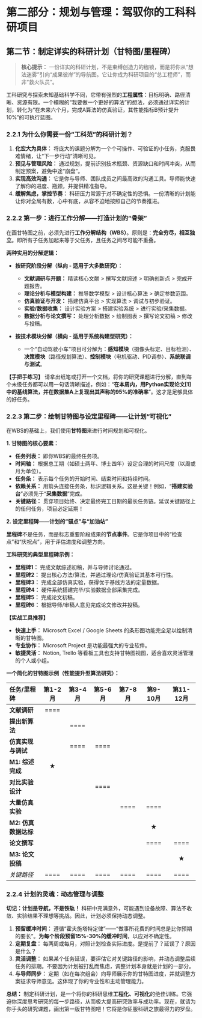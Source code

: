 # **第二部分：规划与管理：驾驭你的工科科研项目**

## **第二节：制定详实的科研计划（甘特图/里程碑）**

> **核心提示：** 一份详实的科研计划，不是束缚创造力的枷锁，而是将你从“想法迷雾”引向“成果彼岸”的导航图。它让你成为科研项目的“总工程师”，而非“救火队员”。

工科研究与探索未知基础科学不同，它带有强烈的**工程属性**：目标明确、路径清晰、资源有限。一个模糊的“我要做一个更好的算法”的想法，必须通过详实的计划，转化为“在未来六个月，完成A算法的仿真验证，其性能指标B预计提升10%”的可执行蓝图。

### **2.2.1 为什么你需要一份“工科范”的科研计划？**

1. **化宏大为具体：** 将庞大的课题分解为一个个可操作、可验证的小任务，克服畏难情绪，让“下一步行动”清晰可见。
2. **预见与管理风险：** 通过规划，提前识别技术瓶颈、资源缺口和时间冲突，从而制定预案，避免中途“崩盘”。
3. **实现高效沟通：** 它是你与导师、团队成员之间最高效的沟通工具。导师能快速了解你的进度、瓶颈，并提供精准指导。
4. **缓解焦虑，掌控节奏：** 科研压力常源于对不确定性的恐惧。一份清晰的计划能让你对全局有数，心中有底，从容不迫地按照自己的节奏推进。

### **2.2.2 第一步：进行工作分解——打造计划的“骨架”**

在画甘特图之前，必须先进行**工作分解结构（WBS）**。原则是：**完全穷尽，相互独立**。即所有子任务加起来等于父任务，且任务之间尽可能不重叠。

**两种实用的分解逻辑：**

* **按研究阶段分解（纵向 - 适用于大多数研究）：**
  * **文献调研与开题：** 精读核心文献 > 撰写文献综述 > 明确创新点 > 完成开题报告。
  * **理论分析与模型构建：** 推导数学模型 > 设计核心算法 > 确定参数范围。
  * **仿真验证与开发：** 搭建仿真平台 > 实现算法 > 调试与初步验证。
  * **实验/数据收集：** 设计实验方案 > 搭建实验系统 > 进行实验/采集数据。
  * **数据分析与论文撰写：** 处理分析数据 > 绘制图表 > 撰写论文初稿 > 修改与投稿。

* **按技术模块分解（横向 - 适用于系统构建型研究）：**
  * 一个“自动驾驶小车”项目可分解为：**感知模块**（摄像头标定、目标检测）、**决策模块**（路径规划算法）、**控制模块**（电机驱动、PID调参）、**系统联调与测试**。

**【手把手练习】**
请拿出纸笔或打开一个文档，将你的研究课题进行分解，直到每个未级任务都可以用一句话清晰描述，例如：“**在本周内，用Python实现论文[1]中的基线算法，并在数据集A上复现出其声称的95%的准确率**”。这才是足够具体的好任务。

### **2.2.3 第二步：绘制甘特图与设定里程碑——让计划“可视化”**

在WBS的基础上，我们使用**甘特图**来进行时间规划和可视化。

**1. 甘特图的核心要素：**

* **任务列表：** 即你WBS的最终任务项。
* **时间轴：** 根据总工期（如硕士两年、博士四年）设定合理的时间尺度（以周或月为单位）。
* **任务条：** 表示每个任务的开始时间、结束时间和持续时间。
* **依赖关系：** 用箭头连接任务条，标识逻辑关系。这是关键！例如，“**搭建实验台**”必须先于“**采集数据**”完成。
* **关键路径：** 贯穿项目始终、决定最终完工日期的最长任务链。延误关键路径上的任何任务，项目必定延期！

**2. 设定里程碑——计划的“锚点”与“加油站”**

**里程碑**不是任务，而是标志重要阶段成果的**节点事件**。它是你项目中的“检查点”和“庆祝点”，用于评估进度和调整方向。

**工科研究的典型里程碑示例：**

* **里程碑1：** 完成文献综述初稿，并与导师讨论通过。
* **里程碑2：** 提出核心方法/算法，并通过理论/仿真验证其基本可行性。
* **里程碑3：** 完成全部仿真实验，获得优于基线方法的定量数据。
* **里程碑4：** 硬件系统搭建完毕/实验数据全部采集完成。
* **里程碑5：** 完成论文初稿。
* **里程碑6：** 根据导师/审稿人意见完成论文修改并投稿。

**【实战工具推荐】**

* **快速上手：** Microsoft Excel / Google Sheets 的条形图功能完全足以绘制清晰的甘特图。
* **专业协作：** Microsoft Project 是功能最强大的专业软件。
* **敏捷灵活：** Notion, Trello 等看板工具也支持甘特图视图，适合喜欢灵活管理的个人或小组。

**一个简化的甘特图示例（性能提升型算法研究）：**

| 任务/里程碑 | 第1-2月 | 第3-4月 | 第5-6月 | 第7-8月 | 第9-10月 | 第11-12月 |
| :--- | :---: | :---: | :---: | :---: | :---: | :---: |
| **文献调研** | ==== | | | | | |
| **提出新算法** | | ==== | | | | |
| **仿真实现与调试** | | ==== | ==== | | | |
| **M1: 综述完成** | **★** | | | | | |
| **对比实验设计** | | | ==== | | | |
| **大量仿真实验** | | | | ==== | ==== | |
| **M2: 仿真数据达标** | | | | | **★** | |
| **论文撰写** | | | | | ==== | ==== |
| **M3: 论文投稿** | | | | | | **★** |
| *关键路径* | ==== | ==== | ==== | ==== | ==== | ==== |

### **2.2.4 计划的灵魂：动态管理与调整**

**切记：计划是导航，不是铁轨！** 科研中充满意外，可能遇到设备故障、算法不收敛、实验结果不理想等挑战。因此，计划必须保持动态调整。

1. **预留缓冲时间：** 遵循“霍夫施塔特定律”——“做事所花费的时间总是比你预期的要长”。**为每个阶段预留15%-30%的缓冲时间**，以应对不确定性。
2. **定期复盘：** 每两周或每月，对照计划检查实际进度。是提前了？延误了？原因是什么？
3. **灵活调整：** 如果某个任务延误，要评估它对关键路径的影响，并动态调整后续任务的排期。不要因为计划被打乱而焦虑，调整计划本身就是计划的一部分。
4. **与导师同步：** 定期（如在每次组会）向导师展示你的甘特图进度，并就调整方案征求导师意见。这体现了你的专业性和主动管理能力。

**总结：**
制定科研计划，是一个将你的科研思维**工程化、可视化**的绝佳训练。它强迫你深度思考研究的每一步路径，从而极大提高研究效率与成功率。现在，就请为你手头的研究课题，画出第一版甘特图吧！它将是你征服科研之旅最得力的罗盘。
